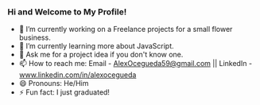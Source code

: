 ### Hi and Welcome to My Profile!

- 🔭 I’m currently working on a Freelance projects for a small flower business. 
- 🌱 I’m currently learning more about JavaScript.
- 💬 Ask me for a project idea if you don't know one.
- 📫 How to reach me: Email - AlexOcegueda59@gmail.com || LinkedIn - www.linkedin.com/in/alexocegueda
- 😄 Pronouns: He/Him
- ⚡ Fun fact: I just graduated! 
